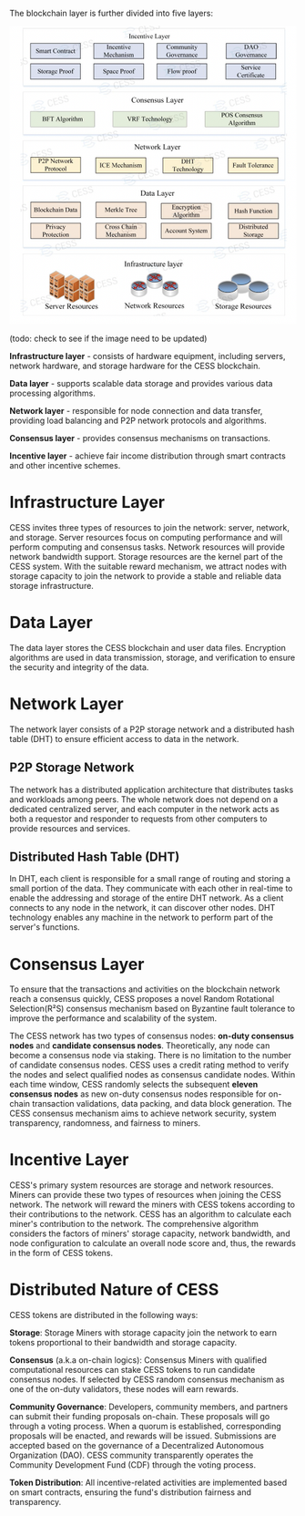 The blockchain layer is further divided into five layers:

![Blockchain Architecture](../assets/concepts/blockchain-arch/blockchain-arch.png)

(todo: check to see if the image need to be updated)

**Infrastructure layer** - consists of hardware equipment, including servers, network hardware, and storage hardware for the CESS blockchain.

**Data layer** - supports scalable data storage and provides various data processing algorithms.

**Network layer** - responsible for node connection and data transfer, providing load balancing and P2P network protocols and algorithms.

**Consensus layer** - provides consensus mechanisms on transactions.

**Incentive layer** - achieve fair income distribution through smart contracts and other incentive schemes.

# Infrastructure Layer

CESS invites three types of resources to join the network: server, network, and storage. Server resources focus on computing performance and will perform computing and consensus tasks. Network resources will provide network bandwidth support. Storage resources are the kernel part of the CESS system. With the suitable reward mechanism, we attract nodes with storage capacity to join the network to provide a stable and reliable data storage infrastructure.

# Data Layer

The data layer stores the CESS blockchain and user data files. Encryption algorithms are used in data transmission, storage, and verification to ensure the security and integrity of the data.

# Network Layer

The network layer consists of a P2P storage network and a distributed hash table (DHT) to ensure efficient access to data in the network.

## P2P Storage Network

The network has a distributed application architecture that distributes tasks and workloads among peers. The whole network does not depend on a dedicated centralized server, and each computer in the network acts as both a requestor and responder to requests from other computers to provide resources and services.

## Distributed Hash Table (DHT)

In DHT, each client is responsible for a small range of routing and storing a small portion of the data. They communicate with each other in real-time to enable the addressing and storage of the entire DHT network. As a client connects to any node in the network, it can discover other nodes. DHT technology enables any machine in the network to perform part of the server's functions.

# Consensus Layer

To ensure that the transactions and activities on the blockchain network reach a consensus quickly, CESS proposes a novel Random Rotational Selection(R²S) consensus mechanism based on Byzantine fault tolerance to improve the performance and scalability of the system.

The CESS network has two types of consensus nodes: **on-duty consensus nodes** and **candidate consensus nodes**. Theoretically, any node can become a consensus node via staking. There is no limitation to the number of candidate consensus nodes. CESS uses a credit rating method to verify the nodes and select qualified nodes as consensus candidate nodes. Within each time window, CESS randomly selects the subsequent **eleven consensus nodes** as new on-duty consensus nodes responsible for on-chain transaction validations, data packing, and data block generation. The CESS consensus mechanism aims to achieve network security, system transparency, randomness, and fairness to miners.

# Incentive Layer

CESS's primary system resources are storage and network resources. Miners can provide these two types of resources when joining the CESS network. The network will reward the miners with CESS tokens according to their contributions to the network. CESS has an algorithm to calculate each miner's contribution to the network. The comprehensive algorithm considers the factors of miners' storage capacity, network bandwidth, and node configuration to calculate an overall node score and, thus, the rewards in the form of CESS tokens.

# Distributed Nature of CESS

CESS tokens are distributed in the following ways:

**Storage**: Storage Miners with storage capacity join the network to earn tokens proportional to their bandwidth and storage capacity.

**Consensus** (a.k.a on-chain logics): Consensus Miners with qualified computational resources can stake CESS tokens to run candidate consensus nodes. If selected by CESS random consensus mechanism as one of the on-duty validators, these nodes will earn rewards.

**Community Governance**: Developers, community members, and partners can submit their funding proposals on-chain. These proposals will go through a voting process. When a quorum is established, corresponding proposals will be enacted, and rewards will be issued. Submissions are accepted based on the governance of a Decentralized Autonomous Organization (DAO). CESS community transparently operates the Community Development Fund (CDF) through the voting process.

**Token Distribution**: All incentive-related activities are implemented based on smart contracts, ensuring the fund's distribution fairness and transparency.
